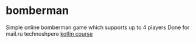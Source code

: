 # bomberman
Simple online bomberman game which supports up to 4 players
    Done for mail.ru technoshpere [kotlin course](https://github.com/rybalkinsd/kotlin-boot-camp/)
